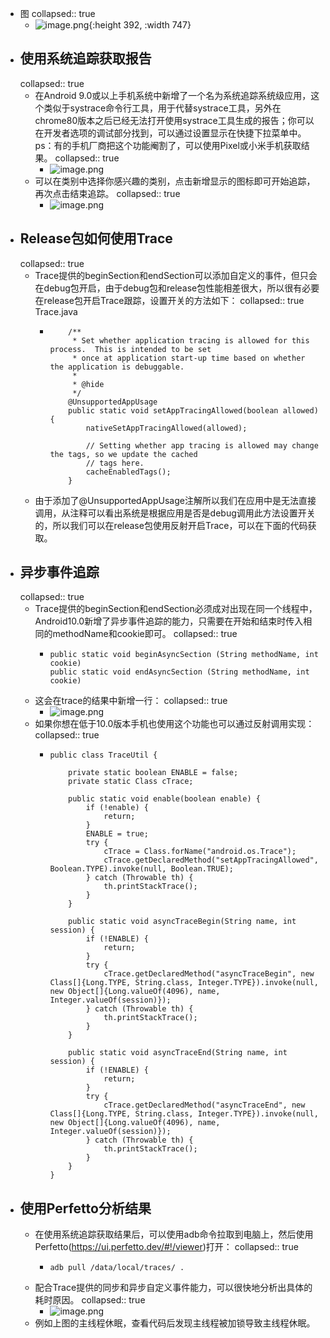 - 图
  collapsed:: true
	- ![image.png](../assets/image_1684396763669_0.png){:height 392, :width 747}
- ## 使用系统追踪获取报告
  collapsed:: true
	- 在Android 9.0或以上手机系统中新增了一个名为系统追踪系统级应用，这个类似于systrace命令行工具，用于代替systrace工具，另外在chrome80版本之后已经无法打开使用systrace工具生成的报告；你可以在开发者选项的调试部分找到，可以通过设置显示在快捷下拉菜单中。 ps：有的手机厂商把这个功能阉割了，可以使用Pixel或小米手机获取结果。
	  collapsed:: true
		- ![image.png](../assets/image_1684396803307_0.png)
	- 可以在类别中选择你感兴趣的类别，点击新增显示的图标即可开始追踪，再次点击结束追踪。
	  collapsed:: true
		- ![image.png](../assets/image_1684396823452_0.png)
- ## Release包如何使用Trace
  collapsed:: true
	- Trace提供的beginSection和endSection可以添加自定义的事件，但只会在debug包开启，由于debug包和release包性能相差很大，所以很有必要在release包开启Trace跟踪，设置开关的方法如下：
	  collapsed:: true
	  Trace.java
		- ```
		      /**
		       * Set whether application tracing is allowed for this process.  This is intended to be set
		       * once at application start-up time based on whether the application is debuggable.
		       *
		       * @hide
		       */
		      @UnsupportedAppUsage
		      public static void setAppTracingAllowed(boolean allowed) {
		          nativeSetAppTracingAllowed(allowed);
		  
		          // Setting whether app tracing is allowed may change the tags, so we update the cached
		          // tags here.
		          cacheEnabledTags();
		      }
		  ```
	- 由于添加了@UnsupportedAppUsage注解所以我们在应用中是无法直接调用，从注释可以看出系统是根据应用是否是debug调用此方法设置开关的，所以我们可以在release包使用反射开启Trace，可以在下面的代码获取。
- ## 异步事件追踪
  collapsed:: true
	- Trace提供的beginSection和endSection必须成对出现在同一个线程中，Android10.0新增了异步事件追踪的能力，只需要在开始和结束时传入相同的methodName和cookie即可。
	  collapsed:: true
		- ```
		  public static void beginAsyncSection (String methodName, int cookie)
		  public static void endAsyncSection (String methodName, int cookie)
		  ```
	- 这会在trace的结果中新增一行：
	  collapsed:: true
		- ![image.png](../assets/image_1684397172700_0.png)
	- 如果你想在低于10.0版本手机也使用这个功能也可以通过反射调用实现：
	  collapsed:: true
		- ```
		  public class TraceUtil {
		  
		      private static boolean ENABLE = false;
		      private static Class cTrace;
		  
		      public static void enable(boolean enable) {
		          if (!enable) {
		              return;
		          }
		          ENABLE = true;
		          try {
		              cTrace = Class.forName("android.os.Trace");
		              cTrace.getDeclaredMethod("setAppTracingAllowed", Boolean.TYPE).invoke(null, Boolean.TRUE);
		          } catch (Throwable th) {
		              th.printStackTrace();
		          }
		      }
		  
		      public static void asyncTraceBegin(String name, int session) {
		          if (!ENABLE) {
		              return;
		          }
		          try {
		              cTrace.getDeclaredMethod("asyncTraceBegin", new Class[]{Long.TYPE, String.class, Integer.TYPE}).invoke(null, new Object[]{Long.valueOf(4096), name, Integer.valueOf(session)});
		          } catch (Throwable th) {
		              th.printStackTrace();
		          }
		      }
		  
		      public static void asyncTraceEnd(String name, int session) {
		          if (!ENABLE) {
		              return;
		          }
		          try {
		              cTrace.getDeclaredMethod("asyncTraceEnd", new Class[]{Long.TYPE, String.class, Integer.TYPE}).invoke(null, new Object[]{Long.valueOf(4096), name, Integer.valueOf(session)});
		          } catch (Throwable th) {
		              th.printStackTrace();
		          }
		      }
		  }
		  ```
- ## 使用Perfetto分析结果
	- 在使用系统追踪获取结果后，可以使用adb命令拉取到电脑上，然后使用Perfetto(https://ui.perfetto.dev/#!/viewer)打开：
	  collapsed:: true
		- ```
		  adb pull /data/local/traces/ .
		  ```
	- 配合Trace提供的同步和异步自定义事件能力，可以很快地分析出具体的耗时原因。
	  collapsed:: true
		- ![image.png](../assets/image_1684397226021_0.png)
	- 例如上图的主线程休眠，查看代码后发现主线程被加锁导致主线程休眠。
